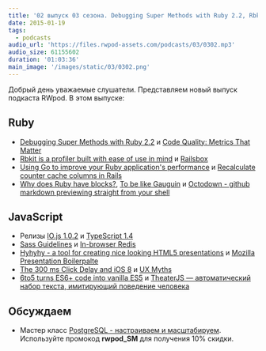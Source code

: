 ```yaml
---
title: '02 выпуск 03 сезона. Debugging Super Methods with Ruby 2.2, Rbkit, Railsbox, IO.js 1.0.2, TypeScript 1.4, Hyhyhy и прочее'
date: 2015-01-19
tags:
  - podcasts
audio_url: 'https://files.rwpod-assets.com/podcasts/03/0302.mp3'
audio_size: 61155602
duration: '01:03:36'
main_image: '/images/static/03/0302.png'
---
```


Добрый день уважаемые слушатели. Представляем новый выпуск подкаста RWpod. В этом выпуске:

## Ruby

- [Debugging Super Methods with Ruby 2.2](http://engineering.heroku.com/blogs/2014-01-14-debugging-super-methods-ruby22) и [Code Quality: Metrics That Matter](http://chriskottom.com/blog/2015/01/code-quality-metrics-that-matter/)
- [Rbkit is a profiler built with ease of use in mind](http://rbkit.codemancers.com/) и [Railsbox](https://railsbox.io/)
- [Using Go to improve your Ruby application's performance](https://antoine.finkelstein.fr/go-in-ruby/) и [Recalculate counter cache columns in Rails](https://www.krautcomputing.com/blog/2015/01/13/recalculate-counter-cache-columns-in-rails/)
- [Why does Ruby have blocks?](http://devblog.avdi.org/2015/01/16/why-does-ruby-have-blocks/), [To be like Gauguin](http://blog.lunarlogic.io/2015/to-be-like-gauguin/) и [Octodown - github markdown previewing straight from your shell](https://github.com/ianks/octodown)

## JavaScript

- Релизы [IO.js 1.0.2](https://iojs.org/) и [TypeScript 1.4](http://blogs.msdn.com/b/typescript/archive/2015/01/16/announcing-typescript-1-4.aspx)
- [Sass Guidelines](http://hugogiraudel.com/2015/01/07/introducing-sass-guidelines/) и [In-browser Redis](http://narma.github.io/2015/redis-in-browser/)
- [Hyhyhy - a tool for creating nice looking HTML5 presentations](http://maciejczyzewski.me/hyhyhy/) и [Mozilla Presentation Boilerpalte](http://mte90.github.io/Mozilla-Presentation-Boilerplate/)
- [The 300 ms Click Delay and iOS 8](http://developer.telerik.com/featured/300-ms-click-delay-ios-8/) и [UX Myths](http://uxmyths.com/)
- [6to5 turns ES6+ code into vanilla ES5](http://6to5.org/) и [TheaterJS — автоматический набор текста, имитирующий поведение человека](http://gabinaureche.com/TheaterJS/)

## Обсуждаем

- Мастер класс [PostgreSQL - настраиваем и масштабируем](http://smartme.com.ua/PostgreSQL). Используйте промокод **rwpod_SM** для получения 10% скидки.
